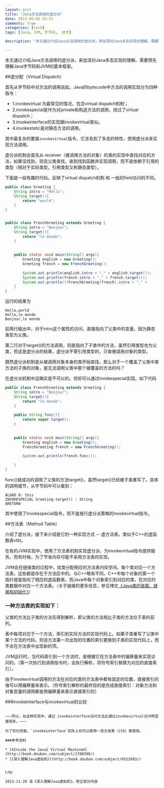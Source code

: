 ```yaml
---
layout: post
title: "Java方法调用的虚分派"
date: 2013-06-02 01:51
comments: true
categories: [tech]
tags: [Java, JVM, 字节码,  技术]

description: "本文通过介绍Java方法调用的虚分派，来加深对Java多态实现的理解。需要预先理解Java字节码和JVM的基本框架。java virtual dispatch, method table. invokevirtual invokespecial invokeinteface invokestatic"

---
```


本文通过介绍Java方法调用的虚分派，来加深对Java多态实现的理解。需要预先理解Java字节码和JVM的基本框架。

##虚分配（Virtual Dispatch）

首先从字节码中对方法的调用说起。Java的bytecode中方法的调用实现分为四种指令：

* 1.invokevirtual 为最常见的情况，包含virtual dispatch机制； 
* 2.invokespecial是作为对private和构造方法的调用，绕过了virtual dispatch；
* 3.invokeinterface的实现跟invokevirtual类似。
* 4.invokestatic是对静态方法的调用。

其中最复杂的要属`invokevirtual`指令，它涉及到了多态的特性，使用虚分派来实现方法调用。

虚分派机制会首先从 receiver（被调用方法的对象）的类的实现中查找对应的方法，如果没找到，则去父类查找，直到找到函数并实现调用，而不是依赖于引用的类型（相对于实际类型，引用类型又称静态类型）。

下面是一段有趣的代码。反映了virtual dispatch机制 和 一般的field访问的不同。
```java
public class Greeting {  
    String intro = "Hello";  
    String target(){  
        return "world";  
    }  
}  


public class FrenchGreeting extends Greeting {  
    String intro = "Bonjour";  
    String target(){  
        return "le monde";  
    }  
      
      
    public static void main(String[] args){  
        Greeting english = new Greeting();  
        Greeting french = new FrenchGreeting();  
          
        System.out.println(english.intro + "," + english.target());  
        System.out.println(french.intro + "," + french.target());  
        System.out.println(((FrenchGreeting)french).intro + "," + 		((FrenchGreeting)french).target());  
    }  
}  
```
运行的结果为
```
Hello,world  
Hello,le monde  
Bonjour,le monde  
```

前两行输出中，对于intro这个属性的访问，直接指向了父类中的变量，因为静态类型为父类。

第二行对于target()的方法调用，则是指向了子类中的方法，虽然引用类型也为父类，但这是虚分派的结果，虚分派不管引用类型的，只查被调用对象的类型。

既然虚分派机制是从被调用对象本身的类开始查找，那么对于一个覆盖了父类中某方法的子类的对象，是无法调用父类中那个被覆盖的方法的吗？

在虚分派机制中这确实是不可以的。但却可以通过invokespecial实现。如下代码

```java
public class FrenchGreeting extends Greeting {  
    String intro = "Bonjour";  
    String target(){  
        return "le monde";  
    }  
      
    public String func(){  
        return super.target();  
    }  
      
      
    public static void main(String[] args){  
        Greeting english = new Greeting();  
        FrenchGreeting french = new FrenchGreeting();  
          
        System.out.println(french.func());  
          
    }  
}  
```
<!--more-->
func()就成功的调用了父类的方法target()，虽然target()已经被子类重写了。具体的调用细节，从字节码中可以看到：

```
ALOAD 0: this  
INVOKESPECIAL Greeting.target() : String  
ARETURN  
```
其中使用了invokespecial指令，而不是施行虚分派策略的invokevirtual指令。


##方法表（Method Table）

介绍了虚分派，接下来介绍是它的一种实现方式 -- 虚方法表。类似于C++的虚函数表vtbl。

在有的JVM实现中，使用了方法表机制实现虚分派，为invokevirtual指令提供服务。而有时候，为了节省内存可能不采用方法表的实现。

JVM会在链接类的过程中，给类分配相应的方法表内存空间。每个类对应一个方法表。这些都是存在于方法区中的。与C++略有不同，C++中每个对象的第一个指针就是指向了相应的虚函数表。而Java中每个对象索引到对应的类，在对应的类数据中对应一个方法表。（关于链接的更多信息，参见博文[《Java类的装载、链接和初始化》](http://localhost:4000/blog/2013/09/08/java-class-loading-linking-and-initialising/)）

### 一种方法表的实现如下：

父类的方法比子类的方法先得到解析，即父类的方法相比子类的方法位于表的前列。

表中每项对应于一个方法，索引到实际方法的实现代码上。如果子类重写了父类中某个方法的代码，则该方法第一次出现的位置的索引更换到子类的实现代码上，而不会在方法表中出现新的项。

JVM运行时，当代码索引到一个方法时，是根据它在方法表中的偏移量来实现访问的。（第一次执行到调用指令时，会执行解析，将符号索引替换为对应的直接索引）。

由于invokevirtual调用的方法在对应的类的方法表中都有固定的位置，直接索引的值可以用偏移量来表示。（符号索引解析的最终目的是完成直接索引：对象方法和对象变量的调用都是用偏移量来表示直接索引的）

###invokeinterface与invokevirtual的比较

~~~当使用invokeinterface来调用方法时，由于不同的类可以实现同一interface，我们无法确定在某个类中的inteface中的方法处在哪个位置。于是，也就无法解析 CONSTANT_intefaceMethodref-info为直接索引，而必须每次都执行一次在methodtable中的搜索了。~~~

~~~所以，在这种实现中，通过 invokeinterface访问方法比通过invokevirtua﻿﻿l访问明显慢很多。~~~

为了优化性能，`invokeinterface`实际上也可以使用一张方发表（itb）做查找。

###参考资料

* [《Inside the Java2 Virtual Machine》](http://book.douban.com/subject/1788390/)
* [《深入理解Java虚拟机》](http://book.douban.com/subject/6522893/)


Log:

2013-11-20 读《深入理解Java虚拟机》，修正部分内容

